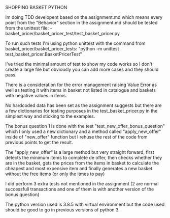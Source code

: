 
SHOPPING BASKET PYTHON

Im doing TDD developent based on the assignment.md which means every point from the "Behavior" section in the assignment.md should be tested from the unittest file:
    - basket_pricer/basket_pricer_test/test_basket_pricer.py

To run such tests I'm using python unittest with the command from basket_pricer/basket_pricer_tests: "python -m unittest test_basket_pricer.BasketPricerTest"

I've tried the minimal amount of test to show my code works so I don't create a large file but obviously you can add more cases and they should pass.

There is a consideration for the error management raising Value Error as well as testing it with items in basket not listed in catalogue and baskets with negative values in items.

No hardcoded data has been set as the assignment suggests but there are a few dictionaries for testing purposes in the test_basket_pricer.py in the simplest way and sticking to the examples.

The bonus question 1 is done with the test "test_new_offer_bonus_question" which I only used a new dictionary and a method called "apply_new_offer" inside of "new_offer" function but I rehuse the rest of the code from previous points to get the result.

The "apply_new_offer" is a large method but very straight forward, first detects the minimum items to complete de offer, then checks whether they are in the basket, gets the prices from the items in basket to calculate the cheapest and most expensive item and finally generates a new basket without the free items (or only the itmes to pay) 

I did perform 3 extra tests not mentioned in the assignment (2 are normal successfull transactions and one of them is with another version of the bonus question)

The python version used is 3.8.5 with virtual environment but the code used should be good to go in previous versions of python 3.
